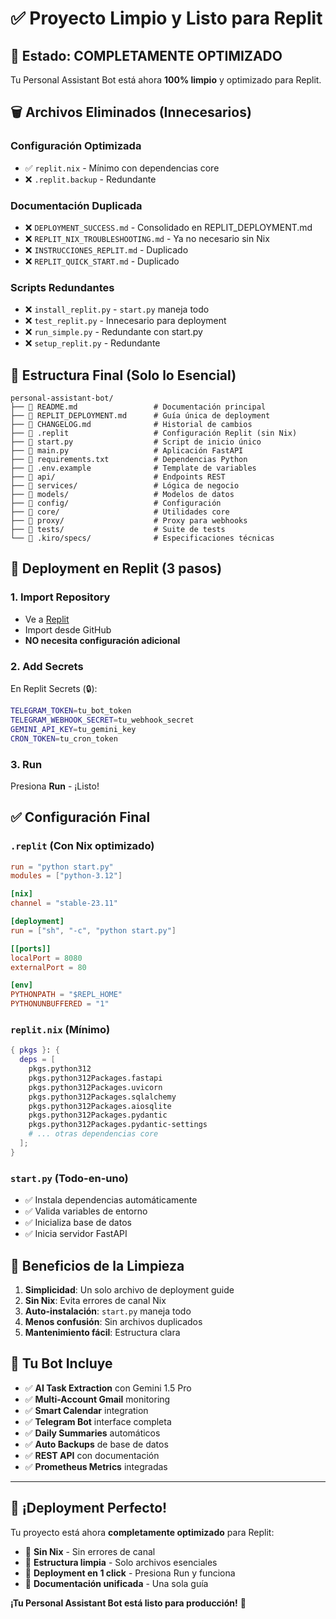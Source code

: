 # ✅ **Proyecto Limpio y Listo para Replit**

## 🎉 **Estado: COMPLETAMENTE OPTIMIZADO**

Tu Personal Assistant Bot está ahora **100% limpio** y optimizado para Replit.

## 🗑️ **Archivos Eliminados (Innecesarios)**

### Configuración Optimizada
- ✅ `replit.nix` - Mínimo con dependencias core
- ❌ `.replit.backup` - Redundante

### Documentación Duplicada
- ❌ `DEPLOYMENT_SUCCESS.md` - Consolidado en REPLIT_DEPLOYMENT.md
- ❌ `REPLIT_NIX_TROUBLESHOOTING.md` - Ya no necesario sin Nix
- ❌ `INSTRUCCIONES_REPLIT.md` - Duplicado
- ❌ `REPLIT_QUICK_START.md` - Duplicado

### Scripts Redundantes
- ❌ `install_replit.py` - `start.py` maneja todo
- ❌ `test_replit.py` - Innecesario para deployment
- ❌ `run_simple.py` - Redundante con start.py
- ❌ `setup_replit.py` - Redundante

## 📁 **Estructura Final (Solo lo Esencial)**

```
personal-assistant-bot/
├── 📄 README.md                 # Documentación principal
├── 📄 REPLIT_DEPLOYMENT.md      # Guía única de deployment
├── 📄 CHANGELOG.md              # Historial de cambios
├── 📄 .replit                   # Configuración Replit (sin Nix)
├── 📄 start.py                  # Script de inicio único
├── 📄 main.py                   # Aplicación FastAPI
├── 📄 requirements.txt          # Dependencias Python
├── 📄 .env.example              # Template de variables
├── 📁 api/                      # Endpoints REST
├── 📁 services/                 # Lógica de negocio
├── 📁 models/                   # Modelos de datos
├── 📁 config/                   # Configuración
├── 📁 core/                     # Utilidades core
├── 📁 proxy/                    # Proxy para webhooks
├── 📁 tests/                    # Suite de tests
└── 📁 .kiro/specs/              # Especificaciones técnicas
```

## 🚀 **Deployment en Replit (3 pasos)**

### 1. **Import Repository**
- Ve a [Replit](https://replit.com)
- Import desde GitHub
- **NO necesita configuración adicional**

### 2. **Add Secrets**
En Replit Secrets (🔒):
```bash
TELEGRAM_TOKEN=tu_bot_token
TELEGRAM_WEBHOOK_SECRET=tu_webhook_secret
GEMINI_API_KEY=tu_gemini_key
CRON_TOKEN=tu_cron_token
```

### 3. **Run**
Presiona **Run** - ¡Listo!

## ✅ **Configuración Final**

### `.replit` (Con Nix optimizado)
```toml
run = "python start.py"
modules = ["python-3.12"]

[nix]
channel = "stable-23.11"

[deployment]
run = ["sh", "-c", "python start.py"]

[[ports]]
localPort = 8080
externalPort = 80

[env]
PYTHONPATH = "$REPL_HOME"
PYTHONUNBUFFERED = "1"
```

### `replit.nix` (Mínimo)
```nix
{ pkgs }: {
  deps = [
    pkgs.python312
    pkgs.python312Packages.fastapi
    pkgs.python312Packages.uvicorn
    pkgs.python312Packages.sqlalchemy
    pkgs.python312Packages.aiosqlite
    pkgs.python312Packages.pydantic
    pkgs.python312Packages.pydantic-settings
    # ... otras dependencias core
  ];
}
```

### `start.py` (Todo-en-uno)
- ✅ Instala dependencias automáticamente
- ✅ Valida variables de entorno
- ✅ Inicializa base de datos
- ✅ Inicia servidor FastAPI

## 🎯 **Beneficios de la Limpieza**

1. **Simplicidad**: Un solo archivo de deployment guide
2. **Sin Nix**: Evita errores de canal Nix
3. **Auto-instalación**: `start.py` maneja todo
4. **Menos confusión**: Sin archivos duplicados
5. **Mantenimiento fácil**: Estructura clara

## 🤖 **Tu Bot Incluye**

- ✅ **AI Task Extraction** con Gemini 1.5 Pro
- ✅ **Multi-Account Gmail** monitoring
- ✅ **Smart Calendar** integration
- ✅ **Telegram Bot** interface completa
- ✅ **Daily Summaries** automáticos
- ✅ **Auto Backups** de base de datos
- ✅ **REST API** con documentación
- ✅ **Prometheus Metrics** integradas

---

## 🎉 **¡Deployment Perfecto!**

Tu proyecto está ahora **completamente optimizado** para Replit:
- 🚫 **Sin Nix** - Sin errores de canal
- 📁 **Estructura limpia** - Solo archivos esenciales  
- 🚀 **Deployment en 1 click** - Presiona Run y funciona
- 📖 **Documentación unificada** - Una sola guía

**¡Tu Personal Assistant Bot está listo para producción!** 🚀